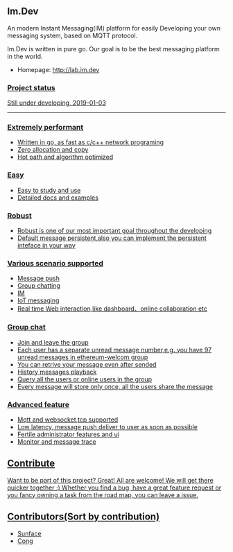 
Im.Dev
------------
An modern Instant Messaging(IM) platform for easily Developing your own messaging system, based on MQTT protocol.

Im.Dev is written in pure go. Our goal is to be the best messaging platform in the world.

- Homepage: http://lab.im.dev
<p align="left">
    <a href="http://lab.im.dev">
</p>

### Project status
Still under  developing, 2019-01-03

------------
### Extremely performant
- Written in go, as fast as c/c++ network programing
- Zero allocation and copy
- Hot path and algorithm optimized

### Easy
- Easy to study and use
- Detailed docs and examples

### Robust
- Robust is one of our most important goal throughout the developing
- Default message persistent,also you can implement the persistent inteface in your way

### Various scenario supported
- Message push
- Group chatting
- IM
- IoT messaging
- Real time Web interaction,like dashboard、online collaboration etc
### Group chat
- Join and leave the group
- Each user has a separate unread message number,e.g. you have 97 unread messages in ethereum-welcom group
- You can retrive your message even after sended
- History messages playback
- Query all the users or online users in the group
- Every message will store only once, all the users share the message
### Advanced feature
- Mqtt and websocket,tcp supported
- Low latency, message push deliver to user as soon as possible
- Fertile administrator features and ui
- Monitor and message trace


Contribute
------------
Want to be part of this project? Great! All are welcome! We will get there quicker together :) Whether you find a bug, have a great feature request or you fancy owning a task from the road map, you can leave a issue.


Contributors(Sort by contribution)
------------
- <a href="https://github.com/sunface" target="_blank">Sunface</a> 
- <a href="https://github.com/shaocongcong" target="_blank">Cong</a>




